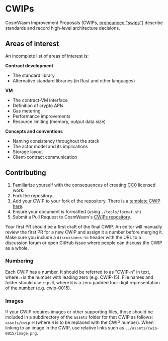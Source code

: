 # CWIPs

CosmWasm Improvement Proposals (CWIPs, [pronounced "swips"](https://vimeo.com/491116070#t=1608s))
describe standards and record high-level architecture decisions.

## Areas of interest

An incomplete list of areas of interest is:

**Contract development**

- The standard library
- Alternative standard libraries (in Rust and other languages)

**VM**

- The contract-VM interface
- Definition of crypto APIs
- Gas metering
- Performance improvements
- Resource limiting (memory, output data size)

**Concepts and conventions**

- Naming consistency throughout the stack
- The actor model and its implications
- Storage layout
- Client-contract communication

## Contributing

1. Familiarize yourself with the consequences of creating
   [CC0](https://creativecommons.org/publicdomain/zero/1.0/) licensed work.
2. Fork the repository.
3. Add your CWIP to your fork of the repository. There is a [template CWIP here](template.md).
4. Ensure your document is formatted (using `./tools/format.sh`)
5. Submit a Pull Request to CosmWasm's [CWIPs repository](https://github.com/CosmWasm/CWIPs).

Your first PR should be a first draft of the final CWIP. An editor will manually review the first PR
for a new CWIP and assign it a number before merging it. Make sure you include a `discussions-to`
header with the URL to a discussion forum or open GitHub issue where people can discuss the CWIP as
a whole.

### Numbering

Each CWIP has a number. It should be referred to as "CWIP-n" in text, where `n` is the number with
leading zero (e.g. CWIP-15). File names and folder should use `cip-N`, where `N` is a zero padded
four digit representation of the number (e.g. cwip-0015).

### Images

If your CWIP requires images or other supporting files, those should be included in a subdirectory
of the `assets` folder for that CWIP as follows: `assets/cwip-N` (where `N` is to be replaced with
the CWIP number). When linking to an image in the CWIP, use relative links such as
`../assets/cwip-0015/image.png`.
